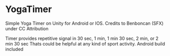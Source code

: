 # YogaTimer
Simple Yoga Timer on Unity for Android or IOS. Credits to Benboncan (SFX) under CC Attribution

Timer provides repetitive signal in 30 sec, 1 min, 1 min 30 sec, 2 min, or 2 min 30 sec
Thats could be helpful at any kind of sport activity. Android build included
